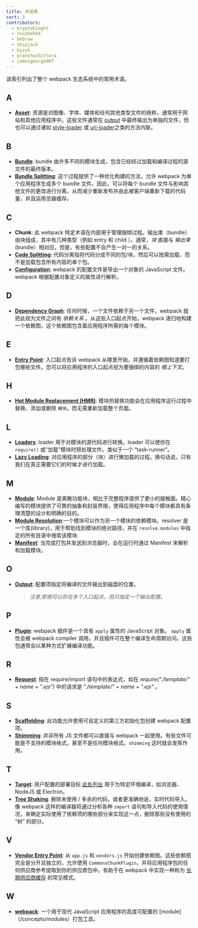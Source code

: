 ```yaml
---
title: 术语表
sort: 3
contributors:
  - kryptokinght
  - rouzbeh84
  - bebraw
  - skipjack
  - byzyk
  - pranshuchittora
  - jamesgeorge007
---
```


该索引列出了整个 webpack 生态系统中的常用术语。


## A

- [__Asset__](/guides/asset-management/): 资源是对图像、字体、媒体和任何其他类型文件的统称，通常用于网站和其他应用程序中。这些文件通常在 [output](/glossary/#o) 中最终输出为单独的文件，但也可以通过诸如 [style-loader](/loaders/style-loader) 或 [url-loader](/loaders/url-loader)之类的方法内联。


## B

- [__Bundle__](/guides/getting-started/#creating-a-bundle): bundle 由许多不同的模块生成，包含已经经过加载和编译过程的源文件的最终版本。
- [__Bundle Splitting__](/guides/code-splitting): 这个过程提供了一种优化构建的方法，允许 webpack 为单个应用程序生成多个 bundle 文件。因此，可以将每个 bundle 文件与影响其他文件的更改进行分离，从而减少重新发布并由此被客户端重新下载的代码量，并且运用览器缓存。


## C

- __Chunk__: 此 webpack 特定术语在内部用于管理捆绑过程。输出束（bundle）由块组成，其中有几种类型（例如 entry 和 child ）。通常，_块_ 直接与 _输出束_ (bundle）相对应，但是，有些配置不会产生一对一的关系。
- [__Code Splitting__](/guides/code-splitting/): 代码分离指将代码分成不同的包/块，然后可以按需加载，而不是加载包含所有内容的单个包。
- [__Configuration__](/concepts/configuration/): webpack 的配置文件是导出一个对象的 JavaScript 文件。 webpack 根据配置对象定义的属性进行解析。


## D

- [__Dependency Graph__](/concepts/dependency-graph): 任何时候，一个文件依赖于另一个文件，webpack 就把此视为文件之间有 _依赖关系_ 。从这些入口起点开始，webpack 递归地构建一个依赖图，这个依赖图包含着应用程序所需的每个模块。


## E

- [__Entry Point__](/concepts/entry-points): 入口起点告诉 webpack 从哪里开始，并遵循着依赖图知道要打包哪些文件。您可以将应用程序的入口起点视为要捆绑的内容的 _根上下文_。


## H

- [__Hot Module Replacement (HMR)__](/concepts/hot-module-replacement): 模块热替换功能会在应用程序运行过程中替换、添加或删除 `模块`，而无需重新加载整个页面。


## L

- [__Loaders__](/concepts/loaders): loader 用于对模块的源代码进行转换。loader 可以使你在 `require()` 或"加载"模块时预处理文件。类似于一个 “task-runner”。
- [__Lazy Loading__](/guides/lazy-loading): 对应用程序的部分（块）进行懒加载的过程。换句话说，只有我们在真正需要它们的时候才进行加载。


## M

- [__Module__](/concepts/modules): Module 是离散功能块，相比于完整程序提供了更小的接触面。精心编写的模块提供了可靠的抽象和封装界限，使得应用程序中每个模块都具有条理清楚的设计和明确的目的。
- [__Module Resolution__](/concepts/module-resolution/):一个模块可以作为另一个模块的依赖模块。resolver 是一个库(library)，用于帮助找到模块的绝对路径，并在 `resolve.modules` 中指定的所有目录中搜索该模块.
- [__Manifest__](/concepts/manifest): 当完成打包并发送到浏览器时，会在运行时通过 Manifest 来解析和加载模块。


## O

- [__Output__](/concepts/output): 配置项指定将编译的文件输出到磁盘的位置。
  > _注意,即使可以存在多个入口起点，但只指定一个输出配置。_


## P

- [__Plugin__](/concepts/plugins): webpack 插件是一个具有 `apply` 属性的 JavaScript 对象。 `apply` 属性会被 webpack compiler 调用，并且插件可在整个编译生命周期访问。这些包通常会以某种方式扩展编译功能。


## R

- [__Request__](/guides/dependency-management/): 指在 require/import 语句中的表达式，如在 _require("./template/" + name + ".ejs")_ 中的请求是 _"./template/" + name + ".ejs"_ 。


## S

- [__Scaffolding__](/guides/scaffolding/): 此功能允许使用可自定义的第三方初始化包创建 webpack 配置项。
- [__Shimming__](/guides/shimming/): 并非所有 JS 文件都可以直接与 webpack 一起使用。有些文件可能是不支持的模块格式，甚至不是任何模块格式。`shimming` 这时就会发挥作用。


## T

- [__Target__](/configuration/target/): 用户配置的部署目标 [此处列出](/configuration/target/) 用于为特定环境编译，如浏览器、 NodeJS 或 Electron。
- [__Tree Shaking__](/guides/tree-shaking/): 删除未使用 / 多余的代码，或者更准确地说，实时代码导入。像 webpack 这样的编译器将通过分析各种 `import` 语句和导入代码的使用情况，来确定实际使用了依赖项的哪些部分来实现这一点，删除那些没有使用的 “树” 的部分。


## V

- [__Vendor Entry Point__](/concepts/entry-points/#separate-app-and-vendor-entries): 从 `app.js` 和 `vendors.js` 开始创建依赖图。这些依赖图完全是分开且独立的，允许使用 `CommonsChunkPlugin`，并将应用程序包的任何供应商参考提取到你的供应商包中。有助于在 webpack 中实现一种称为 [长期供应商缓存](/guides/caching/) 的常见模式。


## W

- [__webpack__](/): 一个用于现代 JavaScript 应用程序的高度可配置的 [module]（/concepts/modules）打包工具。
